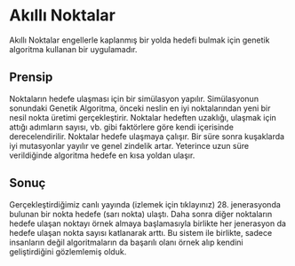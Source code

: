 # Akıllı Noktalar
Akıllı Noktalar engellerle kaplanmış bir yolda hedefi bulmak için genetik algoritma kullanan bir uygulamadır.

## Prensip
Noktaların hedefe ulaşması için bir simülasyon yapılır. Simülasyonun sonundaki Genetik Algoritma, önceki neslin en iyi noktalarından yeni bir nesil nokta üretimi gerçekleştirir. Noktalar hedeften uzaklığı, ulaşmak için attığı adımların sayısı, vb. gibi faktörlere göre kendi içerisinde derecelendirilir. Noktalar hedefe ulaşmaya çalışır. Bir süre sonra kuşaklarda iyi mutasyonlar yayılır ve genel zindelik artar. Yeterince uzun süre verildiğinde algoritma hedefe en kısa yoldan ulaşır.

## Sonuç
Gerçekleştirdiğimiz canlı yayında (izlemek için tıklayınız) 28. jenerasyonda bulunan bir nokta hedefe (sarı nokta) ulaştı. Daha sonra diğer noktaların hedefe ulaşan noktayı örnek almaya başlamasıyla birlikte her jenerasyon da hedefe ulaşan nokta sayısı katlanarak arttı. Bu sistem ile birlikte, sadece insanların değil algoritmaların da başarılı olanı örnek alıp kendini geliştirdiğini gözlemlemiş olduk. 


